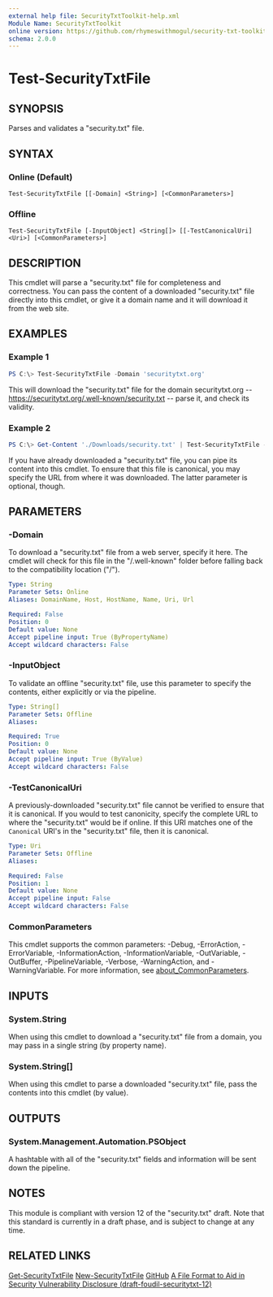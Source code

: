 ```yaml
---
external help file: SecurityTxtToolkit-help.xml
Module Name: SecurityTxtToolkit
online version: https://github.com/rhymeswithmogul/security-txt-toolkit/blob/main/man/en-US/Test-SecurityTxtFile.md
schema: 2.0.0
---
```


# Test-SecurityTxtFile

## SYNOPSIS
Parses and validates a "security.txt" file.

## SYNTAX

### Online (Default)
```
Test-SecurityTxtFile [[-Domain] <String>] [<CommonParameters>]
```

### Offline
```
Test-SecurityTxtFile [-InputObject] <String[]> [[-TestCanonicalUri] <Uri>] [<CommonParameters>]
```

## DESCRIPTION
This cmdlet will parse a "security.txt" file for completeness and correctness.  You can pass the content of a downloaded "security.txt" file directly into this cmdlet, or give it a domain name and it will download it from the web site.

## EXAMPLES

### Example 1
```powershell
PS C:\> Test-SecurityTxtFile -Domain 'securitytxt.org'
```

This will download the "security.txt" file for the domain securitytxt.org -- https://securitytxt.org/.well-known/security.txt -- parse it, and check its validity.

### Example 2
```powershell
PS C:\> Get-Content './Downloads/security.txt' | Test-SecurityTxtFile -TestCanonicalUri 'https://securitytxt.org/.well-known/security.txt'
```

If you have already downloaded a "security.txt" file, you can pipe its content into this cmdlet.  To ensure that this file is canonical, you may specify the URL from where it was downloaded.  The latter parameter is optional, though.

## PARAMETERS

### -Domain
To download a "security.txt" file from a web server, specify it here.  The cmdlet will check for this file in the "/.well-known" folder before falling back to the compatibility location ("/").

```yaml
Type: String
Parameter Sets: Online
Aliases: DomainName, Host, HostName, Name, Uri, Url

Required: False
Position: 0
Default value: None
Accept pipeline input: True (ByPropertyName)
Accept wildcard characters: False
```

### -InputObject
To validate an offline "security.txt" file, use this parameter to specify the contents, either explicitly or via the pipeline.

```yaml
Type: String[]
Parameter Sets: Offline
Aliases:

Required: True
Position: 0
Default value: None
Accept pipeline input: True (ByValue)
Accept wildcard characters: False
```

### -TestCanonicalUri
A previously-downloaded "security.txt" file cannot be verified to ensure that it is canonical.  If you would to test canonicity, specify the complete URL to where the "security.txt" would be if online.  If this URI matches one of the `Canonical` URI's in the "security.txt" file, then it is canonical.

```yaml
Type: Uri
Parameter Sets: Offline
Aliases:

Required: False
Position: 1
Default value: None
Accept pipeline input: False
Accept wildcard characters: False
```

### CommonParameters
This cmdlet supports the common parameters: -Debug, -ErrorAction, -ErrorVariable, -InformationAction, -InformationVariable, -OutVariable, -OutBuffer, -PipelineVariable, -Verbose, -WarningAction, and -WarningVariable. For more information, see [about_CommonParameters](http://go.microsoft.com/fwlink/?LinkID=113216).

## INPUTS

### System.String
When using this cmdlet to download a "security.txt" file from a domain, you may pass in a single string (by property name).

### System.String[]
When using this cmdlet to parse a downloaded "security.txt" file, pass the contents into this cmdlet (by value).

## OUTPUTS

### System.Management.Automation.PSObject
A hashtable with all of the "security.txt" fields and information will be sent down the pipeline.

## NOTES
This module is compliant with version 12 of the "security.txt" draft.   Note that this standard is currently in a draft phase, and is subject to change at any time.

## RELATED LINKS
[Get-SecurityTxtFile](Get-SecurityTxtFile)
[New-SecurityTxtFile](New-SecurityTxtFile)
[GitHub](https://github.com/rhymeswithmogul/security-txt-toolkit)
[A File Format to Aid in Security Vulnerability Disclosure (draft-foudil-securitytxt-12)](https://datatracker.ietf.org/doc/html/draft-foudil-securitytxt)
